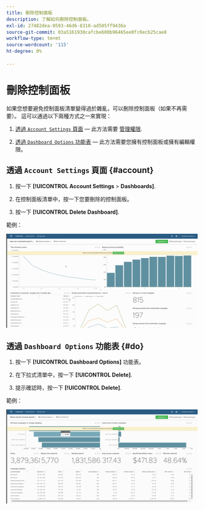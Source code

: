 ```yaml
---
title: 刪除控制面板
description: 了解如何刪除控制面板。
exl-id: 27482dea-0593-46d6-8310-ad505ff9436a
source-git-commit: 03a5161930cafcbe600b96465ee0fc0ecb25cae8
workflow-type: tm+mt
source-wordcount: '115'
ht-degree: 0%

---
```


# 刪除控制面板

如果您想要避免控制面板清單變得過於雜亂，可以刪除控制面板（如果不再需要）。 這可以通過以下兩種方式之一來實現：

1. [透過 `Account Settings` 頁面](#account)  — 此方法需要 [管理權限](../../administrator/user-management/user-management.md).

1. [透過 `Dashboard Options` 功能表](#do)  — 此方法需要您擁有控制面板或擁有編輯權限。

## 透過 `Account Settings` 頁面 {#account}

1. 按一下 **[!UICONTROL Account Settings** > **Dashboards]**.

1. 在控制面板清單中，按一下您要刪除的控制面板。

1. 按一下 **[!UICONTROL Delete Dashboard]**.

範例：

![刪除控制面板](../../assets/deleting_dash.gif)<!--{: width="703" height="346"}-->

## 透過 `Dashboard Options` 功能表 {#do}

1. 按一下 **[!UICONTROL Dashboard Options]** 功能表。

1. 在下拉式清單中，按一下 **[!UICONTROL Delete]**.

1. 提示確認時，按一下 **[!UICONTROL Delete]**.

範例：

![刪除控制面板](../../assets/deleting_dash_2.gif)<!--{: width="703" height="347"}-->
